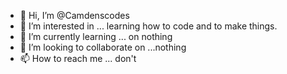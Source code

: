 - 👋 Hi, I’m @Camdenscodes
- 👀 I’m interested in ... learning how to code and to make things.
- 🌱 I’m currently learning ... on nothing
- 💞️ I’m looking to collaborate on ...nothing
- 📫 How to reach me ... don't
<!---
Camdenscodes/Camdenscodes is a ✨ special ✨ repository because its `README.md` (this file) appears on your GitHub profile.
You can click the Preview link to take a look at your changes.
--->
